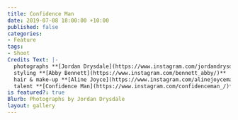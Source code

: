 ```yaml
---
title: Confidence Man
date: 2019-07-08 18:00:00 +10:00
published: false
categories:
- Feature
tags:
- Shoot
Credits Text: |-
  photographs **[Jordan Drysdale](https://www.instagram.com/jordandrysdale/)**
  styling **[Abby Bennett](https://www.instagram.com/bennett_abby/)**
  hair & make-up **[Aline Joyce](https://www.instagram.com/alinejoycemakeup/)**
  talent **[Confidence Man](https://www.instagram.com/confidenceman_/)**
is featured?: true
Blurb: Photographs by Jordan Drysdale
layout: gallery
---
```


